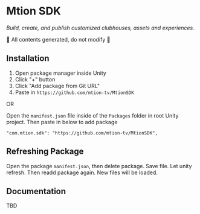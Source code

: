 # Mtion SDK

_Build, create, and publish customized clubhouses, assets and experiences._

:rotating_light: All contents generated, do not modify :rotating_light:

## Installation

1. Open package manager inside Unity
2. Click "+" button
3. Click "Add package from Git URL"
4. Paste in `https://github.com/mtion-tv/MtionSDK`

OR

Open the `manifest.json` file inside of the `Packages` folder in root Unity project. Then paste in below to add package

```
"com.mtion.sdk": "https://github.com/mtion-tv/MtionSDK",
```

## Refreshing Package

Open the package `manifest.json`, then delete package. Save file. Let unity refresh. Then readd package again.
New files will be loaded.

## Documentation

TBD